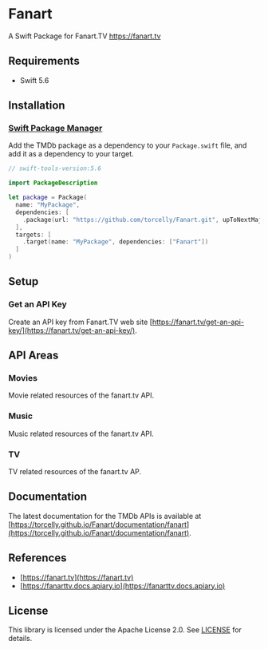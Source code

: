 # Fanart
A Swift Package for Fanart.TV <https://fanart.tv>

## Requirements

* Swift 5.6

## Installation

### [Swift Package Manager](https://github.com/apple/swift-package-manager)

Add the TMDb package as a dependency to your `Package.swift` file, and add it as a dependency to your target.

```swift
// swift-tools-version:5.6

import PackageDescription

let package = Package(
  name: "MyPackage",
  dependencies: [
    .package(url: "https://github.com/torcelly/Fanart.git", upToNextMajor: "1.0.0")
  ],
  targets: [
    .target(name: "MyPackage", dependencies: ["Fanart"])
  ]
)
```

## Setup

### Get an API Key

Create an API key from Fanart.TV web site [https://fanart.tv/get-an-api-key/](https://fanart.tv/get-an-api-key/).

## API Areas

### Movies

Movie related resources of the fanart.tv API.

### Music

Music related resources of the fanart.tv API.

### TV

TV related resources of the fanart.tv AP.

## Documentation

The latest documentation for the TMDb APIs is available at [https://torcelly.github.io/Fanart/documentation/fanart](https://torcelly.github.io/Fanart/documentation/fanart).

## References

* [https://fanart.tv](https://fanart.tv)
* [https://fanarttv.docs.apiary.io](https://fanarttv.docs.apiary.io)

## License

This library is licensed under the Apache License 2.0. See [LICENSE](https://github.com/adamayoung/TMDb/blob/main/LICENSE) for details.
